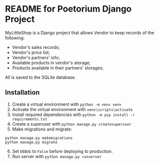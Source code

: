 # README for Poetorium Django Project
MyLittleShop is a Django project that allows Vendor to keep records of the following:
- Vendor's sales records;
- Vendor's price list;
- Vendor's partners' info;
- Available products in vendor's storage;
- Products available in their partners' storages;

All is saved to the SQLite database.
## Installation
1. Create a virtual environment with `python -m venv venv`
1. Activate the virtual environment with `venv\scripts\activate`
1. Install required dependencies with `python -m pip install -r requirements.txt`
1. Create a superuser with `python manage.py createsuperuser`
1. Make migrations and migrate:
```
python manage.py makemigrations
python manage.py migrate
```
6. Set `DEBUG` to `False` before deploying to production.
1. Run server with `python manage.py runserver`